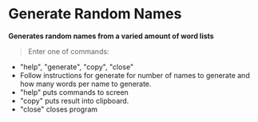 
# Generate Random Names

**Generates random names from a varied amount of word lists**

> Enter one of commands:

- "help", "generate", "copy", "close"
- Follow instructions for generate for number of names to generate and how many words per name to generate.
- "help" puts commands to screen
- "copy" puts result into clipboard.
- "close" closes program


